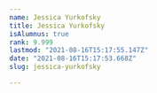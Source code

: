 ```yaml
---
name: Jessica Yurkofsky
title: Jessica Yurkofsky
isAlumnus: true
rank: 9.999
lastmod: "2021-08-16T15:17:55.147Z"
date: "2021-08-16T15:17:53.668Z"
slug: jessica-yurkofsky

---
```

